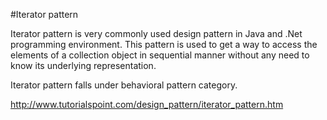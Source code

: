 #Iterator pattern

Iterator pattern is very commonly used design pattern in Java and .Net programming environment. This pattern is used to get a way to access the elements of a collection object in sequential manner without any need to know its underlying representation.

Iterator pattern falls under behavioral pattern category.

http://www.tutorialspoint.com/design_pattern/iterator_pattern.htm